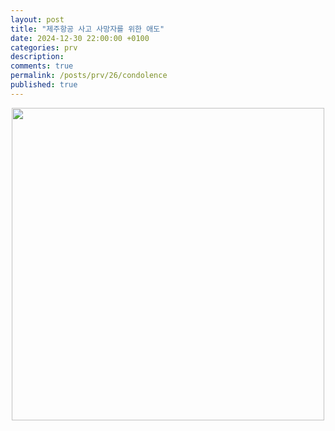 ```yaml
--- 
layout: post
title: "제주항공 사고 사망자를 위한 애도"
date: 2024-12-30 22:00:00 +0100
categories: prv
description: 
comments: true
permalink: /posts/prv/26/condolence
published: true
---
```


<p align="center">
  <img src="../../../assets/post-prv-26-pic.jpeg" width="500px">
</p>